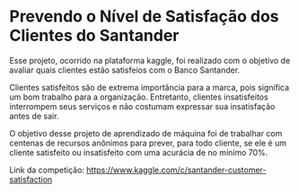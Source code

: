 # Prevendo o Nível de Satisfação dos Clientes do Santander

Esse projeto, ocorrido na plataforma kaggle, foi realizado com o objetivo de avaliar quais clientes estão satisfeios com o Banco Santander.

Clientes satisfeitos são de extrema importância para a marca, pois significa um bom trabalho para a organização. Entretanto,
clientes insatisfeitos interrompem seus serviços e não costumam expressar sua insatisfação antes de sair.

O objetivo desse projeto de aprendizado de máquina foi de trabalhar com centenas
de recursos anônimos para prever, para todo cliente, se ele é um cliente satisfeito ou insatisfeito com uma acurácia de no mínimo 70%.

Link da competição: https://www.kaggle.com/c/santander-customer-satisfaction

